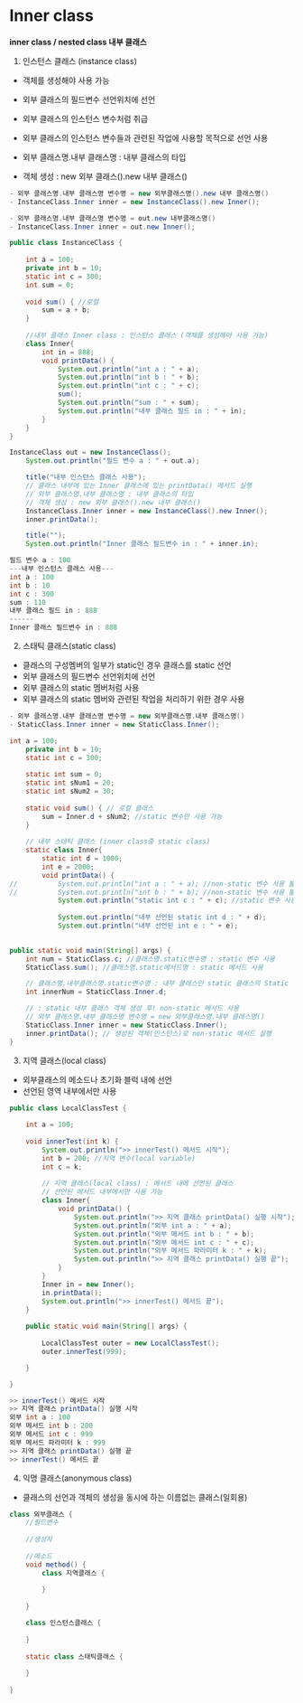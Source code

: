 # Inner class

**inner class / nested class 내부 클래스**

1. 인스턴스 클래스 (instance class)

- 객체를 생성해야 사용 가능
- 외부 클래스의 필드변수 선언위치에 선언
- 외부 클래스의 인스턴스 변수처럼 취급
- 외부 클래스의 인스턴스 변수들과 관련된 작업에 사용할 목적으로 선언 사용

- 외부 클래스명.내부 클래스명 : 내부 클래스의 타입
- 객체 생성 : new 외부 클래스().new 내부 클래스()
```java
- 외부 클래스명.내부 클래스명 변수명 = new 외부클래스명().new 내부 클래스명()
- InstanceClass.Inner inner = new InstanceClass().new Inner();

- 외부 클래스명.내부 클래스명 변수명 = out.new 내부클래스명()
- InstanceClass.Inner inner = out.new Inner();
```
```java
public class InstanceClass {
	
	int a = 100;
	private int b = 10;
	static int c = 300;
	int sum = 0;
	
	void sum() { //로컬 
		sum = a + b;
	}
	
	//내부 클래스 Inner class : 인스턴스 클래스 (객체를 생성해야 사용 가능)
	class Inner{
		int in = 888;
		void printData() {
			System.out.println("int a : " + a);
			System.out.println("int b : " + b);
			System.out.println("int c : " + c);
			sum();
			System.out.println("sum : " + sum);
			System.out.println("내부 클래스 필드 in : " + in);
		}	
	}
}
```
```java
InstanceClass out = new InstanceClass();
	System.out.println("필드 변수 a : " + out.a);

	title("내부 인스턴스 클래스 사용");
	// 클래스 내부에 있는 Inner 클래스에 있는 printData() 메서드 실행
	// 외부 클래스명.내부 클래스명 : 내부 클래스의 타입
	// 객체 생성 : new 외부 클래스().new 내부 클래스()
	InstanceClass.Inner inner = new InstanceClass().new Inner();
	inner.printData();

	title("");
	System.out.println("Inner 클래스 필드변수 in : " + inner.in);
```
```java
필드 변수 a : 100
---내부 인스턴스 클래스 사용---
int a : 100
int b : 10
int c : 300
sum : 110
내부 클래스 필드 in : 888
------
Inner 클래스 필드변수 in : 888
```

2. 스태틱 클래스(static class)
- 클래스의 구성멤버의 일부가 static인 경우 클래스를 static 선언
- 외부 클래스의 필드변수 선언위치에 선언
- 외부 클래스의 static 멤버처럼 사용
- 외부 클래스의 static 멤버와 관련된 작업을 처리하기 위한 경우 사용
```java
- 외부 클래스명.내부 클래스명 변수명 = new 외부클래스명.내부 클래스명()
- StaticClass.Inner inner = new StaticClass.Inner();
```
```java
int a = 100;
	private int b = 10;
	static int c = 300;
	
	static int sum = 0;
	static int sNum1 = 20;
	static int sNum2 = 30;
	
	static void sum() { // 로컬 클래스 
		sum = Inner.d + sNum2; //static 변수만 사용 가능
	}
	
	// 내부 스테틱 클래스 (inner class중 static class)
	static class Inner{
		static int d = 1000;
		int e = 2000;
		void printData() {
//			System.out.println("int a : " + a); //non-static 변수 사용 불가
//			System.out.println("int b : " + b); //non-static 변수 사용 불가
			System.out.println("static int c : " + c); //static 변수 사용 가능
			
			System.out.println("내부 선언된 static int d : " + d); 
			System.out.println("내부 선언된 int e : " + e); 
			
```
```java
public static void main(String[] args) {
	int num = StaticClass.c; //클래스명.static변수명 : static 변수 사용
	StaticClass.sum(); //클래스명.static메서드명 : static 메서드 사용

	// 클래스명.내부클래스명.static변수명 : 내부 클래스인 static 클래스의 Static 필드변수 사용
	int innerNum = StaticClass.Inner.d;

	// : static 내부 클래스 객체 생성 후! non-static 메서드 사용
	// 외부 클래스명.내부 클래스명 변수명 = new 외부클래스명.내부 클래스명()
	StaticClass.Inner inner = new StaticClass.Inner();
	inner.printData(); // 생성된 객체(인스턴스)로 non-static 메서드 실행
}
```

3. 지역 클래스(local class)
- 외부클래스의 메소드나 초기화 블럭 내에 선언
- 선언된 영역 내부에서만 사용
```java
public class LocalClassTest {
	
	int a = 100;
	
	void innerTest(int k) {
		System.out.println(">> innerTest() 메서드 시작");
		int b = 200; //지역 변수(local variable)
		int c = k;
		
		// 지역 클래스(local class) : 메서드 내에 선언된 클래스
		// 선언된 메서드 내부에서만 사용 가능
		class Inner{
			void printData() {
				System.out.println(">> 지역 클래스 printData() 실행 시작");
				System.out.println("외부 int a : " + a);
				System.out.println("외부 메서드 int b : " + b);
				System.out.println("외부 메서드 int c : " + c);
				System.out.println("외부 메서드 파라미터 k : " + k);
				System.out.println(">> 지역 클래스 printData() 실행 끝");
			}
		}
		Inner in = new Inner();
		in.printData();
		System.out.println(">> innerTest() 메서드 끝");
	}
	
	public static void main(String[] args) {
		
		LocalClassTest outer = new LocalClassTest();
		outer.innerTest(999);

	}

}
```
```java
>> innerTest() 메서드 시작
>> 지역 클래스 printData() 실행 시작
외부 int a : 100
외부 메서드 int b : 200
외부 메서드 int c : 999
외부 메서드 파라미터 k : 999
>> 지역 클래스 printData() 실행 끝
>> innerTest() 메서드 끝
```

4. 익명 클래스(anonymous class)
- 클래스의 선언과 객체의 생성을 동시에 하는 이름없는 클래스(일회용)

```java
class 외부클래스 {
	//필드변수
	
	//생성자
	
	//메소드
	void method() {
		class 지역클래스 {
		
		}
	
	}

	class 인스턴스클래스 {
	
	}
	
	static class 스태틱클래스 {
	
	}
	
}
```
